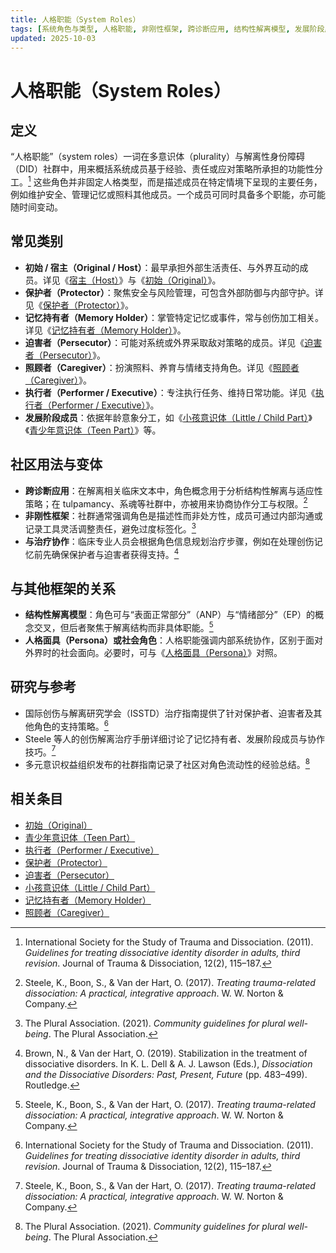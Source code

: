 ```yaml
---
title: 人格职能（System Roles）
tags: [系统角色与类型, 人格职能, 非刚性框架, 跨诊断应用, 结构性解离模型, 发展阶段成员, 与治疗协作, 社区用法与变体]
updated: 2025-10-03
---
```


# 人格职能（System Roles）

## 定义

“人格职能”（system roles）一词在多意识体（plurality）与解离性身份障碍（DID）社群中，用来概括系统成员基于经验、责任或应对策略所承担的功能性分工。[^isstd2011] 这些角色并非固定人格类型，而是描述成员在特定情境下呈现的主要任务，例如维护安全、管理记忆或照料其他成员。一个成员可同时具备多个职能，亦可能随时间变动。

## 常见类别

- **初始 / 宿主（Original / Host）**：最早承担外部生活责任、与外界互动的成员。详见《[宿主（Host）](entries/Host.md)》与《[初始（Original）](entries/Original.md)》。
- **保护者（Protector）**：聚焦安全与风险管理，可包含外部防御与内部守护。详见《[保护者（Protector）](entries/Protector.md)》。
- **记忆持有者（Memory Holder）**：掌管特定记忆或事件，常与创伤加工相关。详见《[记忆持有者（Memory Holder）](entries/Memory-Holder.md)》。
- **迫害者（Persecutor）**：可能对系统或外界采取敌对策略的成员。详见《[迫害者（Persecutor）](entries/Persecutor.md)》。
- **照顾者（Caregiver）**：扮演照料、养育与情绪支持角色。详见《[照顾者（Caregiver）](entries/Caregiver.md)》。
- **执行者（Performer / Executive）**：专注执行任务、维持日常功能。详见《[执行者（Performer / Executive）](entries/Performer-Executive.md)》。
- **发展阶段成员**：依据年龄意象分工，如《[小孩意识体（Little / Child Part）](entries/Little.md)》《[青少年意识体（Teen Part）](entries/Teen.md)》等。

## 社区用法与变体

- **跨诊断应用**：在解离相关临床文本中，角色概念用于分析结构性解离与适应性策略；在 tulpamancy、系魂等社群中，亦被用来协商协作分工与权限。[^steele2017]
- **非刚性框架**：社群通常强调角色是描述性而非处方性，成员可通过内部沟通或记录工具灵活调整责任，避免过度标签化。[^thepluralassociation2021]
- **与治疗协作**：临床专业人员会根据角色信息规划治疗步骤，例如在处理创伤记忆前先确保保护者与迫害者获得支持。[^brown2019]

## 与其他框架的关系

- **结构性解离模型**：角色可与“表面正常部分”（ANP）与“情绪部分”（EP）的概念交叉，但后者聚焦于解离结构而非具体职能。[^steele2017]
- **人格面具（Persona）或社会角色**：人格职能强调内部系统协作，区别于面对外界时的社会面向。必要时，可与《[人格面具（Persona）](entries/Persona.md)》对照。

## 研究与参考

- 国际创伤与解离研究学会（ISSTD）治疗指南提供了针对保护者、迫害者及其他角色的支持策略。[^isstd2011]
- Steele 等人的创伤解离治疗手册详细讨论了记忆持有者、发展阶段成员与协作技巧。[^steele2017]
- 多元意识权益组织发布的社群指南记录了社区对角色流动性的经验总结。[^thepluralassociation2021]

[^isstd2011]: International Society for the Study of Trauma and Dissociation. (2011). *Guidelines for treating dissociative identity disorder in adults, third revision*. Journal of Trauma & Dissociation, 12(2), 115–187.
[^steele2017]: Steele, K., Boon, S., & Van der Hart, O. (2017). *Treating trauma-related dissociation: A practical, integrative approach*. W. W. Norton & Company.
[^brown2019]: Brown, N., & Van der Hart, O. (2019). Stabilization in the treatment of dissociative disorders. In K. L. Dell & A. J. Lawson (Eds.), *Dissociation and the Dissociative Disorders: Past, Present, Future* (pp. 483–499). Routledge.
[^thepluralassociation2021]: The Plural Association. (2021). *Community guidelines for plural well-being*. The Plural Association.

## 相关条目

- [初始（Original）](/entries/Original.md)
- [青少年意识体（Teen Part）](/entries/Teen.md)
- [执行者（Performer / Executive）](/entries/Performer-Executive.md)
- [保护者（Protector）](/entries/Protector.md)
- [迫害者（Persecutor）](/entries/Persecutor.md)
- [小孩意识体（Little / Child Part）](/entries/Little.md)
- [记忆持有者（Memory Holder）](/entries/Memory-Holder.md)
- [照顾者（Caregiver）](/entries/Caregiver.md)
